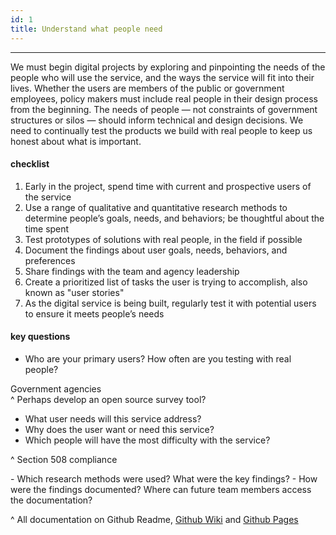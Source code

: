 ```yaml
---
id: 1
title: Understand what people need
---
```



------

We must begin digital projects by exploring and pinpointing the needs of the people who will use the service, and the ways the service will fit into their lives. Whether the users are members of the public or government employees, policy makers must include real people in their design process from the beginning. The needs of people — not constraints of government structures or silos — should inform technical and design decisions. We need to continually test the products we build with real people to keep us honest about what is important.

#### checklist
1. Early in the project, spend time with current and prospective users of the service
2. Use a range of qualitative and quantitative research methods to determine people’s goals, needs, and behaviors; be thoughtful about the time spent
3. Test prototypes of solutions with real people, in the field if possible
4. Document the findings about user goals, needs, behaviors, and preferences
5. Share findings with the team and agency leadership
6. Create a prioritized list of tasks the user is trying to accomplish, also known as "user stories"
7. As the digital service is being built, regularly test it with potential users to ensure it meets people’s needs

#### key questions
- Who are your primary users? How often are you testing with real people?

<p class='opus_note'>
Government agencies<br>
^ Perhaps develop an open source survey tool?
</p>

- What user needs will this service address?
- Why does the user want or need this service?
- Which people will have the most difficulty with the service?

<p class='opus_note'>^ Section 508 compliance</p>
- Which research methods were used? What were the key findings?
- How were the findings documented? Where can future team members access the documentation?
<p class='opus_note'>
^ All documentation on Github Readme, <a href='https://help.github.com/articles/about-github-wikis/'>Github Wiki</a> and <a href='https://pages.github.com/'>Github Pages</a>
</p>

